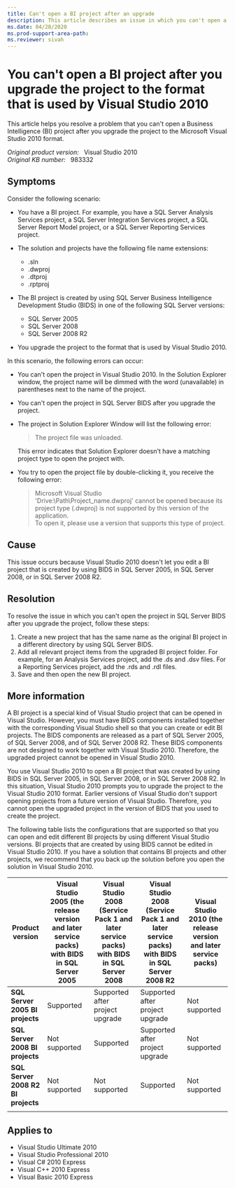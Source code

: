 ```yaml
---
title: Can't open a BI project after an upgrade
description: This article describes an issue in which you can't open a Business Intelligence project. This issue occurs after you upgrade the project to the Visual Studio 2010 format.
ms.date: 04/28/2020
ms.prod-support-area-path:
ms.reviewer: sivah
---
```

# You can't open a BI project after you upgrade the project to the format that is used by Visual Studio 2010

This article helps you resolve a problem that you can't open a Business Intelligence (BI) project after you upgrade the project to the Microsoft Visual Studio 2010 format.

_Original product version:_ &nbsp; Visual Studio 2010  
_Original KB number:_ &nbsp; 983332

## Symptoms

Consider the following scenario:

- You have a BI project. For example, you have a SQL Server Analysis Services project, a SQL Server Integration Services project, a SQL Server Report Model project, or a SQL Server Reporting Services project.
- The solution and projects have the following file name extensions:
  - .sln
  - .dwproj
  - .dtproj
  - .rptproj
- The BI project is created by using SQL Server Business Intelligence Development Studio (BIDS) in one of the following SQL Server versions:
  - SQL Server 2005
  - SQL Server 2008
  - SQL Server 2008 R2

- You upgrade the project to the format that is used by Visual Studio 2010.

In this scenario, the following errors can occur:

- You can't open the project in Visual Studio 2010. In the Solution Explorer window, the project name will be dimmed with the word (unavailable) in parentheses next to the name of the project.
- You can't open the project in SQL Server BIDS after you upgrade the project.
- The project in Solution Explorer Window will list the following error:

    > The project file was unloaded.

    This error indicates that Solution Explorer doesn't have a matching project type to open the project with.
- You try to open the project file by double-clicking it, you receive the following error:

    > Microsoft Visual Studio  
    > 'Drive:\Path\Project_name.dwproj' cannot be opened because its project type (.dwproj) is not supported by this version of the application.  
    > To open it, please use a version that supports this type of project.

## Cause

This issue occurs because Visual Studio 2010 doesn't let you edit a BI project that is created by using BIDS in SQL Server 2005, in SQL Server 2008, or in SQL Server 2008 R2.

## Resolution

To resolve the issue in which you can't open the project in SQL Server BIDS after you upgrade the project, follow these steps:

1. Create a new project that has the same name as the original BI project in a different directory by using SQL Server BIDS.
2. Add all relevant project items from the upgraded BI project folder. For example, for an Analysis Services project, add the .ds and .dsv files. For a Reporting Services project, add the .rds and .rdl files.
3. Save and then open the new BI project.

## More information

A BI project is a special kind of Visual Studio project that can be opened in Visual Studio. However, you must have BIDS components installed together with the corresponding Visual Studio shell so that you can create or edit BI projects. The BIDS components are released as a part of SQL Server 2005, of SQL Server 2008, and of SQL Server 2008 R2. These BIDS components are not designed to work together with Visual Studio 2010. Therefore, the upgraded project cannot be opened in Visual Studio 2010.

You use Visual Studio 2010 to open a BI project that was created by using BIDS in SQL Server 2005, in SQL Server 2008, or in SQL Server 2008 R2. In this situation, Visual Studio 2010 prompts you to upgrade the project to the Visual Studio 2010 format. Earlier versions of Visual Studio don't support opening projects from a future version of Visual Studio. Therefore, you cannot open the upgraded project in the version of BIDS that you used to create the project.

The following table lists the configurations that are supported so that you can open and edit different BI projects by using different Visual Studio versions. BI projects that are created by using BIDS cannot be edited in Visual Studio 2010. If you have a solution that contains BI projects and other projects, we recommend that you back up the solution before you open the solution in Visual Studio 2010.

|Product version|Visual Studio 2005 (the release version and later service packs) with BIDS in SQL Server 2005|Visual Studio 2008 (Service Pack 1 and later service packs) with BIDS in SQL Server 2008|Visual Studio 2008 (Service Pack 1 and later service packs) with BIDS in SQL Server 2008 R2|Visual Studio 2010 (the release version and later service packs)|
|---|---|---|---|---|
|**SQL Server 2005 BI projects**|Supported|Supported after project upgrade|Supported after project upgrade|Not supported|
|**SQL Server 2008 BI projects**|Not supported|Supported|Supported after project upgrade|Not supported|
|**SQL Server 2008 R2 BI projects**|Not supported|Not supported|Supported|Not supported|
||||||

## Applies to

- Visual Studio Ultimate 2010
- Visual Studio Professional 2010
- Visual C# 2010 Express
- Visual C++ 2010 Express
- Visual Basic 2010 Express

